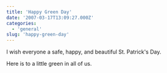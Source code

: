```yaml
---
title: 'Happy Green Day'
date: '2007-03-17T13:09:27.000Z'
categories:
  - 'general'
slug: 'happy-green-day'
---
```


I wish everyone a safe, happy, and beautiful St. Patrick's Day.

Here is to a little green in all of us.  <clank>
